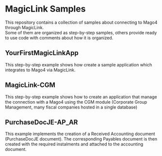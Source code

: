 # MagicLink Samples
This repository contains a collection of samples about connecting to Mago4 through MagicLink.  
Some of them are organized as step-by-step samples, others provide ready to use code with comments about how it is organized.

## YourFirstMagicLinkApp
This step-by-step example shows how create a sample application which integrates to Mago4 via MagicLink.

## MagicLink-CGM
This step-by-step example shows how to create an application that manage the connection with a Mago4 using the CGM module (Corporate Group Management, many fiscal companies hosted in a single database)

## PurchaseDocJE-AP_AR
This example implements the creation of a Received Accounting document (PurchaseDocJE document). The corresponding Payables document is then created with the required instalments and attached to the accounting document. 